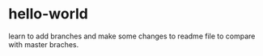 # hello-world
learn to add branches and make some changes to readme file to compare with master braches.
